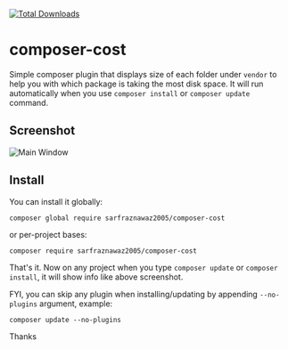 [![Total Downloads](https://poser.pugx.org/sarfraznawaz2005/composer-cost/downloads)](https://packagist.org/packages/sarfraznawaz2005/composer-cost)

# composer-cost

Simple composer plugin that displays size of each folder under `vendor` to help you with which package is taking the most disk space. It will run automatically when you use `composer install` or `composer update` command.

## Screenshot

![Main Window](https://raw.githubusercontent.com/sarfraznawaz2005/composer-cost/master/screenshot.png)

## Install

You can install it globally:

`composer global require sarfraznawaz2005/composer-cost`

or per-project bases:

`composer require sarfraznawaz2005/composer-cost`

That's it. Now on any project when you type `composer update` or `composer install`, it will show info like above screenshot.

FYI, you can skip any plugin when installing/updating by appending `--no-plugins` argument, example:

`composer update --no-plugins`

Thanks